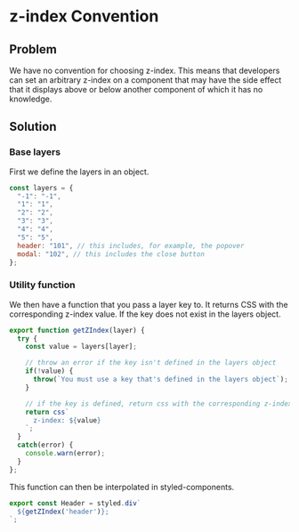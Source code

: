 # z-index Convention


## Problem
We have no convention for choosing z-index. This means that developers can set an arbitrary z-index on a component that may have the side effect that it displays above or below another component of which it has no knowledge.


## Solution

### Base layers
First we define the layers in an object.

```js
const layers = {
  "-1": "-1",
  "1": "1",
  "2": "2",
  "3": "3",
  "4": "4",
  "5": "5",
  header: "101", // this includes, for example, the popover
  modal: "102", // this includes the close button
};
```

### Utility function
We then have a function that you pass a layer key to. It returns CSS with the corresponding z-index value. If the key does not exist in the layers object.

```js
export function getZIndex(layer) {
  try {
    const value = layers[layer];

    // throw an error if the key isn't defined in the layers object
    if(!value) {
      throw(`You must use a key that's defined in the layers object`);
    }

    // if the key is defined, return css with the corresponding z-index value
    return css`
      z-index: ${value}
    `;
  }
  catch(error) {
    console.warn(error);
  }
};
```

This function can then be interpolated in styled-components.

```js
export const Header = styled.div`
  ${getZIndex('header')};
`;
```
